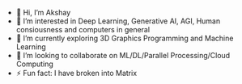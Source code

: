 - 👋 Hi, I’m Akshay
- 👀 I’m interested in Deep Learning, Generative AI, AGI, Human consiousness and computers in general
- 🌱 I’m currently exploring 3D Graphics Programming and Machine Learning
- 💞️ I’m looking to collaborate on ML/DL/Parallel Processing/Cloud Computing
- ⚡ Fun fact: I have broken into Matrix

<!---
akshaypat444/akshaypat444 is a ✨ special ✨ repository because its `README.md` (this file) appears on your GitHub profile.
You can click the Preview link to take a look at your changes.
--->

